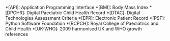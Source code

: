 <!-- This file contains all the tooltip abbreviations used throughout the site, and is automatically included in every page via the `auto_append` directive in mkdocs.yml -->

<!-- Please list abbreviations in alphabetical order, this aids detection of duplicates -->

*[API]: Application Programming Interface
*[BMI]: Body Mass Index
*[DPCHR]: Digital Paediatric Child Health Record
*[DTAC]: Digital Technologies Assessment Criteria
*[EPR]: Electronic Patient Record
*[PSF]: Python Software Foundation
*[RCPCH]: Royal College of Paediatrics and Child Health
*[UK-WHO]: 2009 harmonised UK and WHO growth references
